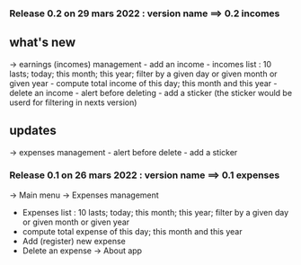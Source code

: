 
### Release 0.2 on 29 mars 2022 : version name ==> 0.2 incomes
## what's new
-> earnings (incomes) management
	- add an income
	- incomes list : 10 lasts; today; this month; this year; filter by a given day or given month or given year
	- compute total income of this day; this month and this year
	- delete an income
	- alert before deleting
	- add a sticker (the sticker would be userd for filtering in nexts version)
## updates
-> expenses management
	- alert before delete
	- add a sticker

### Release 0.1 on 26 mars 2022 : version name ==> 0.1 expenses
-> Main menu
-> Expenses management
   - Expenses list : 10 lasts; today; this month; this year; filter by a given day or given month or given year
   - compute total expense of this day; this month and this year
   - Add (register) new expense
   - Delete an expense
-> About app
